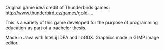 Original game idea credit of Thunderbirds games: http://www.thunderbird.cz/games/gold-...

This is a variety of this game developed for the purpose of programming education as part of a bachelor thesis.

Made in Java with Intellij IDEA and libGDX. Graphics made in GIMP image editor.
